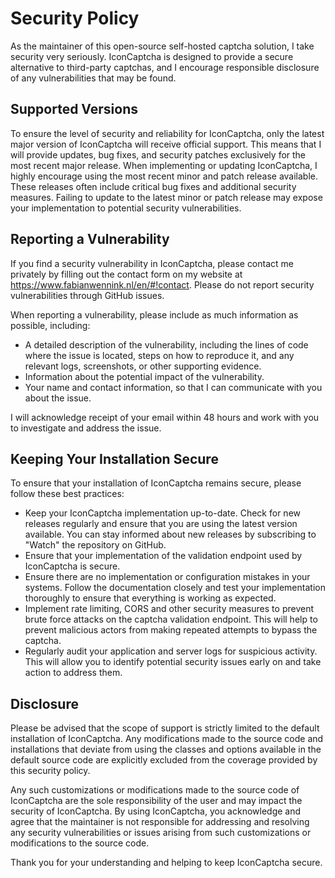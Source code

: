 # Security Policy

As the maintainer of this open-source self-hosted captcha solution, I take security very seriously. IconCaptcha is designed to provide a secure alternative to third-party captchas, and I encourage responsible disclosure of any vulnerabilities that may be found.

## Supported Versions

To ensure the  level of security and reliability for IconCaptcha, only the latest major version of IconCaptcha will receive official support. This means that I will provide updates, bug fixes, and security patches exclusively for the most recent major release.
When implementing or updating IconCaptcha, I highly encourage using the most recent minor and patch release available. These releases often include critical bug fixes and additional security measures. Failing to update to the latest minor or patch release may expose your implementation to potential security vulnerabilities.

## Reporting a Vulnerability

If you find a security vulnerability in IconCaptcha, please contact me privately by filling out the contact form on my website at https://www.fabianwennink.nl/en/#!contact. Please do not report security vulnerabilities through GitHub issues.

When reporting a vulnerability, please include as much information as possible, including:

- A detailed description of the vulnerability, including the lines of code where the issue is located, steps on how to reproduce it, and any relevant logs, screenshots, or other supporting evidence.
- Information about the potential impact of the vulnerability.
- Your name and contact information, so that I can communicate with you about the issue.

I will acknowledge receipt of your email within 48 hours and work with you to investigate and address the issue.

## Keeping Your Installation Secure

To ensure that your installation of IconCaptcha remains secure, please follow these best practices:

- Keep your IconCaptcha implementation up-to-date. Check for new releases regularly and ensure that you are using the latest version available. You can stay informed about new releases by subscribing to "Watch" the repository on GitHub.
- Ensure that your implementation of the validation endpoint used by IconCaptcha is secure.
- Ensure there are no implementation or configuration mistakes in your systems. Follow the documentation closely and test your implementation thoroughly to ensure that everything is working as expected.
- Implement rate limiting, CORS and other security measures to prevent brute force attacks on the captcha validation endpoint. This will help to prevent malicious actors from making repeated attempts to bypass the captcha.
- Regularly audit your application and server logs for suspicious activity. This will allow you to identify potential security issues early on and take action to address them.

## Disclosure

Please be advised that the scope of support is strictly limited to the default installation of IconCaptcha. Any modifications made to the source code and installations that deviate from using the classes and options available in the default source code are explicitly excluded from the coverage provided by this security policy.

Any such customizations or modifications made to the source code of IconCaptcha are the sole responsibility of the user and may impact the security of IconCaptcha. By using IconCaptcha, you acknowledge and agree that the maintainer is not responsible for addressing and resolving any security vulnerabilities or issues arising from such customizations or modifications to the source code.

Thank you for your understanding and helping to keep IconCaptcha secure.
